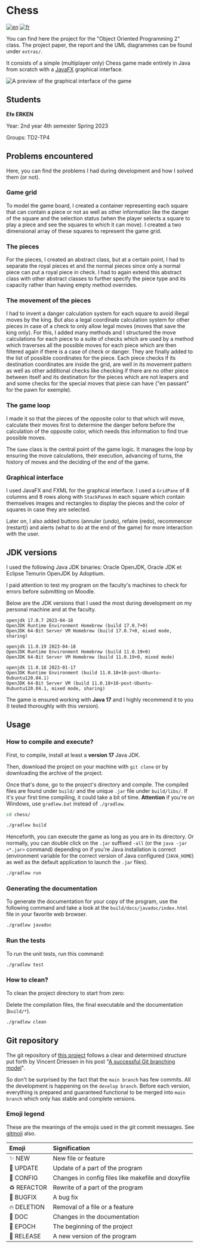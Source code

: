 # Chess

[![en](https://img.shields.io/badge/lang-en-red.svg)](README.md)
[![fr](https://img.shields.io/badge/lang-fr-yellow.svg)](README.fr.md)

You can find here the project for the "Object Oriented Programming 2" class. The project paper, the report and the UML diagrammes can be found under `extras/`.

It consists of a simple (multiplayer only) Chess game made entirely in Java from scratch with a [JavaFX](https://openjfx.io/) graphical interface.

![A preview of the graphical interface of the game](images/example.png "Graphical interface")

## Students

**Efe ERKEN**

Year: 2nd year 4th semester Spring 2023

Groups: TD2-TP4

## Problems encountered

Here, you can find the problems I had during development and how I solved them (or not).

### Game grid

To model the game board, I created a container representing each square that can contain a piece or not
as well as other information like the danger of the square and the selection status (when the player selects a square to play a piece and see the squares to which it can move). I created a two dimensional array of these squares to represent the game grid.

### The pieces

For the pieces, I created an abstract class, but at a certain point, I had to separate the royal pieces et and the normal pieces since only a normal piece can put a royal piece in check. I had to again extend this abstract class with other abstract classes to further specify the piece type and its capacity rather than having empty method overrides.

### The movement of the pieces

I had to invent a danger calculation system for each square to avoid illegal moves by the king. But also
a legal coordinate calculation system for other pieces in case of a check to only allow legal moves
(moves that save the king only). For this, I added many methods and I structured the move calculations for each piece to a suite of checks which are used by a method which traverses all the possible moves
for each piece which are then filtered again if there is a case of check or danger. They are finally added
to the list of possible coordinates for the piece. Each piece checks if its destination coordinates are inside the grid, are well in its movement pattern as well as other additional checks like checking if there are no other piece between itself and its destination for the pieces which are not leapers and and some checks for the special moves that piece can have ("en passant" for the pawn for exemple).

### The game loop

I made it so that the pieces of the opposite color to that which will move, calculate their moves first
to determine the danger before before the calculation of the opposite color, which needs this information to find true possible moves.

The `Game` class is the central point of the game logic. It manages the loop by ensuring the move calculations, their execution, advancing of turns, the history of moves and the deciding of the end of the game.

### Graphical interface

I used JavaFX and FXML for the graphical interface. I used a `GridPane` of 8 columns and 8 rows along with
`StackPane`s in each square which contain themselves images and rectangles to display the pieces and the color of squares in case they are selected.

Later on, I also added buttons (annuler (undo), refaire (redo), recommencer (restart)) and alerts (what to do at the end of the game) for more interaction with the user.

## JDK versions

I used the following Java JDK binaries: Oracle OpenJDK, Oracle JDK et Eclipse Temurin OpenJDK by Adoptium.

I paid attention to test my program on the faculty's machines to check for errors before submitting on Moodle.

Below are the JDK versions that I used the most during development on my personal machine and at the faculty.

```text
openjdk 17.0.7 2023-04-18
OpenJDK Runtime Environment Homebrew (build 17.0.7+0)
OpenJDK 64-Bit Server VM Homebrew (build 17.0.7+0, mixed mode, sharing)

openjdk 11.0.19 2023-04-18
OpenJDK Runtime Environment Homebrew (build 11.0.19+0)
OpenJDK 64-Bit Server VM Homebrew (build 11.0.19+0, mixed mode)

openjdk 11.0.18 2023-01-17
OpenJDK Runtime Environment (build 11.0.18+10-post-Ubuntu-0ubuntu120.04.1)
OpenJDK 64-Bit Server VM (build 11.0.18+10-post-Ubuntu-0ubuntu120.04.1, mixed mode, sharing)
```

The game is ensured working with **Java 17** and I highly recommend it to you (I tested thoroughly with this version).

## Usage

### How to compile and execute?

First, to compile, install at least a **version 17** Java JDK.

Then, download the project on your machine with `git clone` or by downloading the archive of the project.

Once that's done, go to the project's directory and compile. The compiled files are found under
`build/` and the unique `.jar` file under `build/libs/`. If it's your first time compiling, it could take a bit of time. **Attention** if you're on Windows, use `gradlew.bat` instead of `./gradlew`.

```sh
cd chess/

./gradlew build
```

Henceforth, you can execute the game as long as you are in its directory. Or normally, you can
double click on the `.jar` suffixed `-all` (or the `java -jar <*.jar>` command) depending on if you're Java installation is correct (environment variable for the correct version of Java configured (`JAVA_HOME`) as well as the default application to launch the `.jar` files).

```sh
./gradlew run
```

### Generating the documentation

To generate the documentation for your copy of the program, use the following command and take a look at the `build/docs/javadoc/index.html` file in your favorite web browser.

```sh
./gradlew javadoc
```

### Run the tests

To run the unit tests, run this command:

```sh
./gradlew test
```

### How to clean?

To clean the project directory to start from zero:

Delete the compilation files, the final executable and the documentation (`build/*`).

```sh
./gradlew clean
```

## Git repository

The git repository of [this project](https://greengageplum.github.io/sokoban/) follows a clear and determined
structure put forth by Vincent Driessen in his
post "[A successful Git branching model](https://nvie.com/posts/a-successful-git-branching-model/)".

So don't be surprised by the fact that the `main branch` has few commits. All the development is happening on
the `develop branch`. Before each version, everything is prepared and guaranteed functional to be merged
into `main branch` which only has stable and complete versions.

### Emoji legend

These are the meanings of the emojis used in the git commit messages. See [gitmoji](https://gitmoji.dev/) also.

| Emoji       | Signification                                      |
|:------------|:---------------------------------------------------|
| ✨ NEW      | New file or feature                                |
| 🔧 UPDATE   | Update of a part of the program                    |
| 🔨 CONFIG   | Changes in config files like makefile and doxyfile |
| ♻️  REFACTOR | Rewrite of a part of the program                   |
| 🐛 BUGFIX   | A bug fix                                          |
| 🔥 DELETION | Removal of a file or a feature                     |
| 📝 DOC      | Changes in the documentation                       |
| 🎉 EPOCH    | The beginning of the project                       |
| 🚀 RELEASE  | A new version of the program                       |
